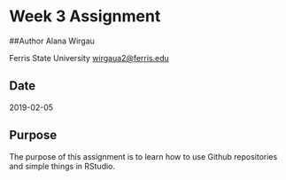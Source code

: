 # Week 3 Assignment

##Author
Alana Wirgau

Ferris State University
[wirgaua2@ferris.edu](mailto:wirgaua2@ferris.edu)

## Date
2019-02-05

## Purpose
The purpose of this assignment is to learn how to use Github repositories and simple things in RStudio. 
